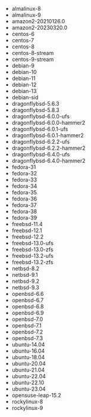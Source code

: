 - almalinux-8
- almalinux-9
- amazon2-20210126.0
- amazon2-20230320.0
- centos-6
- centos-7
- centos-8
- centos-8-stream
- centos-9-stream
- debian-9
- debian-10
- debian-11
- debian-12
- debian-13
- debian-sid
- dragonflybsd-5.6.3
- dragonflybsd-5.8.3
- dragonflybsd-6.0.0-ufs
- dragonflybsd-6.0.0-hammer2
- dragonflybsd-6.0.1-ufs
- dragonflybsd-6.0.1-hammer2
- dragonflybsd-6.2.2-ufs
- dragonflybsd-6.2.2-hammer2
- dragonflybsd-6.4.0-ufs
- dragonflybsd-6.4.0-hammer2
- fedora-31
- fedora-32
- fedora-33
- fedora-34
- fedora-35
- fedora-36
- fedora-37
- fedora-38
- fedora-39
- freebsd-11.4
- freebsd-12.1
- freebsd-12.2
- freebsd-13.0-ufs
- freebsd-13.0-zfs
- freebsd-13.2-ufs
- freebsd-13.2-zfs
- netbsd-8.2
- netbsd-9.1
- netbsd-9.2
- netbsd-9.3
- openbsd-6.6
- openbsd-6.7
- openbsd-6.8
- openbsd-6.9
- openbsd-7.0
- openbsd-7.1
- openbsd-7.2
- openbsd-7.3
- ubuntu-14.04
- ubuntu-16.04
- ubuntu-18.04
- ubuntu-20.04
- ubuntu-21.04
- ubuntu-22.04
- ubuntu-22.10
- ubuntu-23.04
- opensuse-leap-15.2
- rockylinux-8
- rockylinux-9
